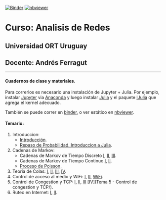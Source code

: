 [![Binder](https://mybinder.org/badge_logo.svg)](https://mybinder.org/v2/gh/aferragu/analisisderedes/master)
[![nbviewer](https://raw.githubusercontent.com/jupyter/design/master/logos/Badges/nbviewer_badge.svg)](https://nbviewer.jupyter.org/github/aferragu/analisisderedes/tree/master/)

# Curso: Analisis de Redes

## Universidad ORT Uruguay

## Docente: Andrés Ferragut

-----

#### Cuadernos de clase y materiales.

Para correrlos es necesario una instalación de Jupyter + Julia. Por ejemplo, instalar [Jupyter](https://jupyter.org/install.html) via [Anaconda](https://www.anaconda.com/products/individual) y luego instalar [Julia](https://julialang.org/) y el paquete [IJulia](https://github.com/JuliaLang/IJulia.jl) que agrega el kernel adecuado.

También se puede correr en [binder](https://mybinder.org/v2/gh/aferragu/analisisderedes/master), o ver estático en [nbviewer](https://nbviewer.jupyter.org/github/aferragu/analisisderedes/tree/master/).

#### Temario:

1. Introduccion:
	* [Introducción](<Tema 1 - Introduccion/Introduccion.ipynb>).
	* [Repaso de Probabilidad. Introduccion a Julia](<Tema 1 - Introduccion/Repaso de probabilidad. Introduccion a Julia.ipynb>).
2. Cadenas de Markov:
 	* Cadenas de Markov de Tiempo Discreto [I](<Tema 2 - Cadenas de Markov/Cadenas de Markov de Tiempo Discreto.ipynb>), [II](<CTema 2 - Cadenas de Markov/adenas de Markov de Tiempo Discreto II.ipynb>), [III](<Tema 2 - Cadenas de Markov/Cadenas de Markov de Tiempo Discreto III.ipynb>).
	* Cadenas de Markov de Tiempo Continuo [I](<CTema 2 - Cadenas de Markov/adenas de Markov de Tiempo Continuo.ipynb>), [II](<Tema 2 - Cadenas de Markov/Cadenas de Markov de Tiempo Continuo II.ipynb>).
	* [Proceso de Poisson](<Tema 2 - Cadenas de Markov/Proceso de Poisson.ipynb>).
3. Teoria de Colas: [I](<Tema 3 - Teoria de Colas/Teoria de colas.ipynb>), [II](<Tema 3 - Teoria de Colas/Teoria de colas II.ipynb>), [III](<Tema 3 - Teoria de Colas/Teoria de colas III.ipynb>), [IV](<Tema 3 - Teoria de Colas/Teoria de colas IV.ipynb>).
4. Control de acceso al medio y WiFi: [I](<Tema 4 - Capa de anlace y WiFi/Control de acceso al medio.ipynb>), [II](<Tema 4 - Capa de anlace y WiFi/Control de acceso al medio II.ipynb>), [WiFi](<Tema 4 - Capa de anlace y WiFi/Control de acceso al medio - WiFi.ipynb>).
5. Control de Congestion y TCP: [I](<Tema 5 - Control de congestion y TCP/Control de Congestion I.ipynb>), [II](<Tema 5 - Control de congestion y TCP/Control de Congestion II.ipynb>), [III](<Tema 5 - Control de congestion y TCP/Control de Congestion III.ipynb>) [IV](Tema 5 - Control de congestion y TCP/<Control de Congestion IV.ipynb>).
6. Ruteo en Internet: [I](<RTema 6 - Ruteo en Internet/uteo en Internet.ipynb>), [II](<Tema 6 - Ruteo en Internet/Ruteo en Internet II.ipynb>).
